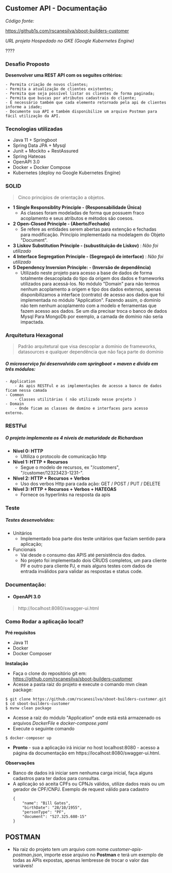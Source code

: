 ## Customer API - Documentação

*Código fonte:* 

https://github1s.com/rscanesilva/sboot-builders-customer

*URL projeto Hospedado no GKE (Google Kubernetes Engine)*

????

### Desafio Proposto

**Desenvolver uma REST API com os seguites critérios:**

    - Permita criação de novos clientes;
    - Permita a atualização de clientes existentes;
    - Permita que seja possível listar os clientes de forma paginada;
    - Permita que buscas por atributos cadastrais do cliente;
    - É necessário também que cada elemento retornado pela api de clientes informe a idade;
    - Documente sua API e também disponibilize um arquivo Postman para fácil utilização da API.
 
### Tecnologias utilizadas

- Java 11 + Springboot
- Spring Data JPA + Mysql
- Junit + Mockito + RestAssured
- Spring Hateoas
- OpenAPI 3.0
- Docker + Docker Compose
- Kubernetes (deploy no Google Kubernetes Engine)

### SOLID
> Cinco princípios de orientação a objetos.

- **1 Single Responsiblity Principle - (Responsabilidade Única)**
    - As classes foram modeladas de forma que possuem fraco acoplamento e seus atributos e métodos são coesos.
- **2 Open-Closed Principle - (Aberto/Fechado)**
    - Se refere as entidades serem abertas para extenção e fechadas para modificação. Princípio implementado na modelagem do Objeto "Document".
- **3 Liskov Substitution Principle - (subustituição de Liskov)**  : *Não foi utilizado*
- **4 Interface Segregation Principle - (Segregaçõ de interface)**  : *Não foi utilizado*
- **5 Dependency Inversion Principle: - (Inversão de dependência)**
    - Utilizado neste projeto para acesso a base de dados de forma totalmente desacoplada do tipo da origem dos dados e frameworks utilizados para acessá-los. No módulo "Domain" para não termos nenhum acoplamento a origem e tipo dos dados externos, apenas disponibilizamos a interface (contrato) de acesso aos dados que foi implementada no módulo "Application". 
    Fazendo assim, o dominío não tem nenhum acoplamento com a modelo e ferramentas que fazem acesso aos dados. Se um dia precisar troca o banco de dados Mysql Para MongoDb por exemplo, a camada de domínio não seria impactada.

### Arquitetura Hexagonal
> Padrão arquitetural que visa descoplar a domínio de frameworks, datasources e qualquer dependência que não faça parte do domínio 

##### O microserviço foi desenvolvido com springboot + maven e divido em três módulos:
    - Application
        - As apis RESTFul e as implementações de acesso a banco de dados ficam nessa camada
    - Common
        - Classes utilitárias ( não utilizado nesse projeto )
    - Domain
        - Onde ficam as classes de domíno e interfaces para acesso externo.

### RESTFul
#####  O projeto implementa os 4 níveis de maturidade de Richardson

- **Nível 0: HTTP**
    - Ultiliza o protocolo de comunicação http
- **Nível 1: HTTP + Recursos**
    - Segue o modelo de recursos, ex "/customers", "/customer/12323423-1231-".
- **Nível 2: HTTP + Recursos + Verbos**
    - Uso dos verbos Http para cada ação: GET / POST / PUT / DELETE
- **Nível 3: HTTP + Recursos + Verbos + HATEOAS**
    - Fornece os hyperlinks na resposta da apis

### Teste
##### Testes desenvolvidos:
- Unitários
    - Implementado boa parte dos teste unitários que faziam sentido para aplicação;
- Funcionais
    - Vai desde o consumo das APIS até persistência dos dados.
    - No projeto foi implementado dois CRUDS completos, um para cliente PF e outro para cliente PJ, e mais alguns testes com dados de entrada inválidos para validar as respostas e status code.
    
### Documentação:
- #### OpenAPI 3.0
> http://localhost:8080/swagger-ui.html

### Como Rodar a aplicação local?
**Pré requisitos**

- Java 11  
- Docker
- Docker Composer 

**Instalação**

- Faça o clone do repositório git em: https://github.com/rscanesilva/sboot-builders-customer
- Acesse a pasta raiz do projeto e execute o comando mvn clean package:
```
$ git clone https://github.com/rscanesilva/sboot-builders-customer.git
$ cd sboot-builders-customer
$ mvnw clean package
```

- Acesse a raíz do módulo "Application" onde está está armazenado os arquivos *DockerFile* e *docker-compose.yaml*
- Execute o seguinte comando
```
$ docker-composer up
```
- **Pronto** - sua a aplicação irá iniciar no host localhost:8080 - acesso a página da documentação em https://localhost:8080/swagger-ui.html.

**Observações**
- Banco de dados irá iniciar sem nenhuma carga inicial, faça alguns cadastros para ter dados para consultas.
- A aplicação só aceita CPFs ou CPNJs válidos, utilize dados reais ou um gerador de CPF/CNPJ. Exemplo de request válido para cadastro
    ```
    {
        "name": "Bill Gates",
        "birthDate": "28/10/1955",
        "personType": "PF",
        "document": "527.325.680-15"
    }
    ```
    
## POSTMAN
- Na raiz do projeto tem um arquivo com nome *customer-apis-postman.json*, importe esse arquivo no **Postman** e terá um exemplo de todas as APIs expostas, apenas lembresse de trocar o valor das variáveis!

